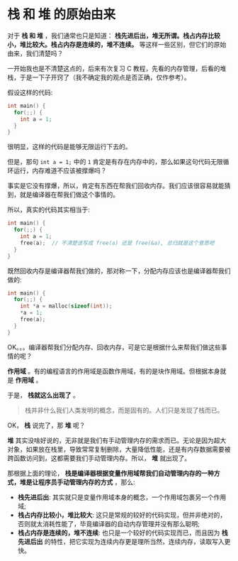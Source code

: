 # 栈 和 堆 的原始由来

对于 **栈 和 堆** ，我们通常也只是知道： **栈先进后出，堆无所谓。栈占内存比较小，堆比较大。栈占内存是连续的，堆不连续。** 等这样一些区别，但它们的原始由来，我们清楚吗？

一开始我也是不清楚这点的，后来有次复习 C 教程，先看的内存管理，后看的堆栈，于是一下子开窍了（我不确定我的观点是否正确，仅作参考）。

假设这样的代码:

```c
int main() {
  for(;;) {
    int a = 1;
  }
}
```

很明显，这样的代码是能够无限运行下去的。

但是，那句 `int a = 1;` 中的 `1` 肯定是有存在内存中的，那么如果这句代码无限循环运行，内存难道不应该被撑爆吗？

事实是它没有撑爆，所以，肯定有东西在帮我们回收内存。我们应该很容易就能猜到，就是编译器在帮我们做这个事情的。

所以，真实的代码其实相当于:

```c
int main() {
  for(;;) {
    int a = 1;
    free(a);  // 不清楚该写成 free(a) 还是 free(&a), 总归就是这个意思吧
  }
}
```

既然回收内存是编译器帮我们做的，那对称一下，分配内存应该也是编译器帮我们做的:

```c
int main() {
  for(;;) {
    int *a = malloc(sizeof(int));
    *a = 1;
    free(a);
  }
}
```

OK。。。编译器帮我们分配内存、回收内存，可是它是根据什么来帮我们做这些事情的呢？

**作用域** 。有的编程语言的作用域是函数作用域，有的是块作用域。但根据本身就是 **作用域** 。

于是， **栈就这么出现了** 。

> 栈并非什么我们人类发明的概念，而是固有的。人们只是发现了栈而已。

OK， **栈** 说完了，那 **堆** 呢？

**堆** 其实没啥好说的，无非就是我们有手动管理内存的需求而已。无论是因为超大对象，如果放在栈里，导致常常复制删除，大量降低性能，还是有内存数据需要被跨函数访问到，这都需要我们手动管理内存。所以， **堆** 就出现了。

那根据上面的理论， **栈是编译器根据变量作用域帮我们自动管理内存的一种方式，堆是让程序员手动管理内存的方式** ，那么:

- **栈先进后出**: 其实就只是变量作用域本身的概念，一个作用域包裹另一个作用域;
- **栈占内存比较小，堆比较大**: 这只是常规的较好的代码实现，但并非绝对的，否则就太消耗性能了，毕竟编译器的自动内存管理并没有那么聪明;
- **栈占内存是连续的，堆不连续**: 也只是一个较好的代码实现而已，而且因为 **栈先进后出** 的特性，把它实现为连续内存更是理所当然，连续内存，读取写入更快。
